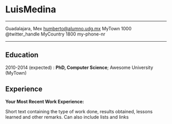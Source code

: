 LuisMedina
==========

-------------------     ----------------------------
Guadalajara, Mex              humberto@alumno.udg.mx
MyTown 1000                          @twitter_handle
MyCountry                           1800 my-phone-nr
-------------------     ----------------------------

Education
---------

2010-2014 (expected)
:   **PhD, Computer Science**; Awesome University (MyTown)

Experience
----------

**Your Most Recent Work Experience:**

Short text containing the type of work done, results obtained,
lessons learned and other remarks. Can also include lists and
links
